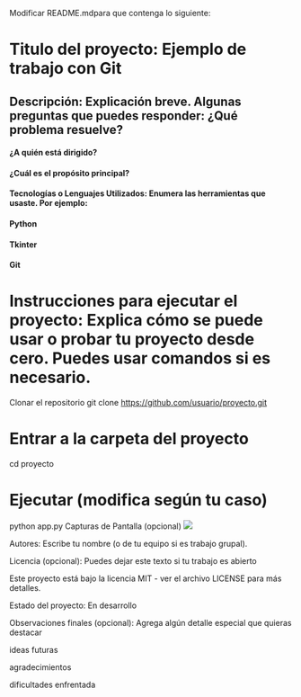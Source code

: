Modificar README.mdpara que contenga lo siguiente:

# Titulo del proyecto: Ejemplo de trabajo con Git
## Descripción: Explicación breve. Algunas preguntas que puedes responder: ¿Qué problema resuelve?
#### ¿A quién está dirigido?
#### ¿Cuál es el propósito principal?

#### Tecnologías o Lenguajes Utilizados: Enumera las herramientas que usaste. Por ejemplo:
#### Python
#### Tkinter
#### Git

# Instrucciones para ejecutar el proyecto: Explica cómo se puede usar o probar tu proyecto desde cero. Puedes usar comandos si es necesario.
Clonar el repositorio
git clone https://github.com/usuario/proyecto.git

# Entrar a la carpeta del proyecto
cd proyecto

# Ejecutar (modifica según tu caso)
python app.py
Capturas de Pantalla (opcional)
![](https://cdn.prod.website-files.com/5f5a53e153805db840dae2db/64e79ca5aff2fb7295bfddf9_github-que-es.jpg)

Autores: Escribe tu nombre (o de tu equipo si es trabajo grupal).

Licencia (opcional): Puedes dejar este texto si tu trabajo es abierto

Este proyecto está bajo la licencia MIT - ver el archivo LICENSE para más detalles.

Estado del proyecto: En desarrollo

Observaciones finales (opcional): Agrega algún detalle especial que quieras destacar

ideas futuras

agradecimientos

dificultades enfrentada